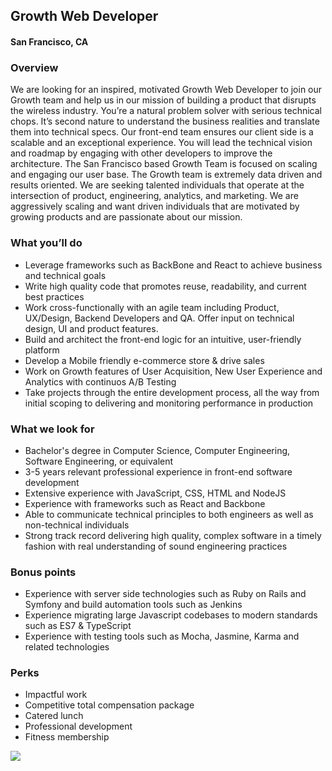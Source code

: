 ## Growth Web Developer
#### San Francisco, CA

### Overview
We are looking for an inspired, motivated Growth Web Developer to join our Growth team and help us in our mission of building a product that disrupts the wireless industry. You’re a natural problem solver with serious technical chops. It’s second nature to understand the business realities and translate them into technical specs. Our front-end team ensures our client side is a scalable and an exceptional experience. You will lead the technical vision and roadmap by engaging with other developers to improve the architecture.
The San Francisco based Growth Team is focused on scaling and engaging our user base. The Growth team is extremely data driven and results oriented. We are seeking talented individuals that operate at the intersection of product, engineering, analytics, and marketing. We are aggressively scaling and want driven individuals that are motivated by growing products and are passionate about our mission.

### What you’ll do
+	Leverage frameworks such as BackBone and React to achieve business and technical goals
+	Write high quality code that promotes reuse, readability, and current best practices
+	Work cross-functionally with an agile team including Product, UX/Design, Backend Developers and QA. Offer input on technical design, UI and product features.
+	Build and architect the front-end logic for an intuitive, user-friendly platform
+	Develop a Mobile friendly e-commerce store & drive sales
+	Work on Growth features of User Acquisition, New User Experience and Analytics with continuos A/B Testing
+	Take projects through the entire development process, all the way from initial scoping to delivering and monitoring performance in production

### What we look for
+	Bachelor's degree in Computer Science, Computer Engineering, Software Engineering, or equivalent
+	3-5 years relevant professional experience in front-end software development
+	Extensive experience with JavaScript, CSS, HTML and NodeJS
+	Experience with frameworks such as React and Backbone
+	Able to communicate technical principles to both engineers as well as non-technical individuals
+	Strong track record delivering high quality, complex software in a timely fashion with real understanding of sound engineering practices

### Bonus points
+	Experience with server side technologies such as Ruby on Rails and Symfony and build automation tools such as Jenkins
+	Experience migrating large Javascript codebases to modern standards such as ES7 & TypeScript
+	Experience with testing tools such as Mocha, Jasmine, Karma and related technologies

### Perks
+	Impactful work
+	Competitive total compensation package
+	Catered lunch
+	Professional development
+	Fitness membership


[<img src='https://dabuttonfactory.com/button.png?t=Learn+More&f=Calibri-Bold&ts=24&tc=fff&hp=20&vp=8&c=5&bgt=unicolored&bgc=29aafe'>](https://letsrockit.co/jobs/vgv4de5vdw-growth-web-developer)
